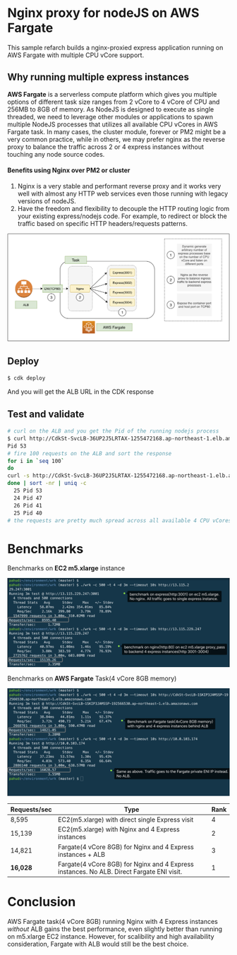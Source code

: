 

# Nginx proxy for nodeJS on AWS Fargate

This sample refarch builds a nginx-proxied express application running on AWS Fargate with multiple CPU vCore support.



## Why running multiple express instances

**AWS Fargate** is a serverless compute platform which gives you multiple options of different task size ranges from 2 vCore to 4 vCore of CPU and 256MB to 8GB of memory. As NodeJS is designed to execute as single threaded, we need to leverage other modules or applications to spawn multiple NodeJS processes that utilizes all available CPU vCores in AWS Fargate task. In many cases, the cluster module, forever or PM2 might be a very common practice, while in others, we may prefer nginx as the reverse proxy to balance the traffic across 2 or 4 express instances without touching any node source codes.

#### Benefits using Nginx over PM2 or cluster

1. Nginx is a very stable and performant reverse proxy and it works very well with almost any HTTP web services even those running with legacy versions of nodeJS.
2. Have the freedom and flexibility to decouple the HTTP routing logic from your existing express/nodejs code. For example, to redirect or block the traffic based on specific HTTP headers/requests patterns.

![](images/nginx-proxy-nodejs.png)



## Deploy

```bash
$ cdk deploy
```

And you will get the ALB URL in the CDK response



## Test and validate

```bash
# curl on the ALB and you get the Pid of the running nodejs process
$ curl http://CdkSt-SvcLB-36UP2J5LRTAX-1255472168.ap-northeast-1.elb.amazonaws.com
Pid 53 
# fire 100 requests on the ALB and sort the response
for i in `seq 100`                                     
do               
curl -s http://CdkSt-SvcLB-36UP2J5LRTAX-1255472168.ap-northeast-1.elb.amazonaws.com
done | sort -nr | uniq -c
  25 Pid 53
  24 Pid 47
  26 Pid 41
  25 Pid 40
# the requests are pretty much spread across all available 4 CPU vCores
```



# Benchmarks

Benchmarks on **EC2 m5.xlarge** instance

![](images/ec2-m5xl-banchmark.png)



Benchmarks on **AWS Fargate** Task(4 vCore 8GB memory)

![](images/fargate-bench-4vcore-8gmem.png)

| Requests/sec | Type                                                         | Rank |
| ------------ | ------------------------------------------------------------ | ---- |
| 8,595        | EC2(m5.xlarge) with direct single Express visit              | 4    |
| 15,139       | EC2(m5.xlarge) with Nginx and 4 Express instances            | 2    |
| 14,821       | Fargate(4 vCore 8GB) for Nginx and 4 Express instances + ALB | 3    |
| **16,028**   | Fargate(4 vCore 8GB) for Nginx and 4 Express instances. No ALB. Direct Fargate ENI visit. | 1    |



# Conclusion

AWS Fargate task(4 vCore 8GB) running Nginx with 4 Express instances *without* ALB gains the best performance, even slightly better than running on m5.xlarge EC2 instance. However, for scalibility and high availability consideration,  Fargate with ALB would still be the best choice.
